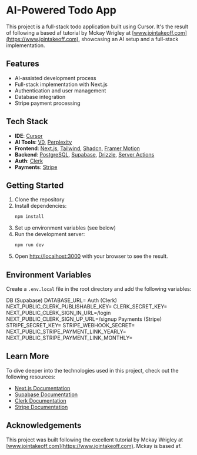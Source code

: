 # AI-Powered Todo App

This project is a full-stack todo application built using Cursor. It's the result of following a based af tutorial by Mckay Wrigley at [www.jointakeoff.com](https://www.jointakeoff.com), showcasing an AI setup and a full-stack implementation.

## Features

- AI-assisted development process
- Full-stack implementation with Next.js
- Authentication and user management
- Database integration
- Stripe payment processing

## Tech Stack

- **IDE**: [Cursor](https://www.cursor.com/)
- **AI Tools**: [V0](https://v0.dev/), [Perplexity](https://www.perplexity.com/)
- **Frontend**: [Next.js](https://nextjs.org/docs), [Tailwind](https://tailwindcss.com/docs/guides/nextjs), [Shadcn](https://ui.shadcn.com/docs/installation), [Framer Motion](https://www.framer.com/motion/introduction/)
- **Backend**: [PostgreSQL](https://www.postgresql.org/about/), [Supabase](https://supabase.com/), [Drizzle](https://orm.drizzle.team/docs/get-started-postgresql), [Server Actions](https://nextjs.org/docs/app/building-your-application/data-fetching/server-actions-and-mutations)
- **Auth**: [Clerk](https://clerk.com/)
- **Payments**: [Stripe](https://stripe.com/)

## Getting Started

1. Clone the repository
2. Install dependencies:
   ```bash
   npm install
   ```
3. Set up environment variables (see below)
4. Run the development server:
   ```bash
   npm run dev
   ```
5. Open [http://localhost:3000](http://localhost:3000) with your browser to see the result.

## Environment Variables

Create a `.env.local` file in the root directory and add the following variables:

DB (Supabase)
DATABASE_URL=
Auth (Clerk)
NEXT_PUBLIC_CLERK_PUBLISHABLE_KEY=
CLERK_SECRET_KEY=
NEXT_PUBLIC_CLERK_SIGN_IN_URL=/login
NEXT_PUBLIC_CLERK_SIGN_UP_URL=/signup
Payments (Stripe)
STRIPE_SECRET_KEY=
STRIPE_WEBHOOK_SECRET=
NEXT_PUBLIC_STRIPE_PAYMENT_LINK_YEARLY=
NEXT_PUBLIC_STRIPE_PAYMENT_LINK_MONTHLY=

## Learn More

To dive deeper into the technologies used in this project, check out the following resources:

- [Next.js Documentation](https://nextjs.org/docs)
- [Supabase Documentation](https://supabase.com/docs)
- [Clerk Documentation](https://clerk.com/docs)
- [Stripe Documentation](https://stripe.com/docs)

## Acknowledgements

This project was built following the excellent tutorial by Mckay Wrigley at [www.jointakeoff.com](https://www.jointakeoff.com). Mckay is based af.
